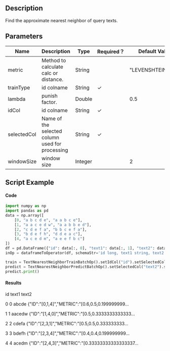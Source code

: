 ## Description
Find the approximate nearest neighbor of query texts.

## Parameters
| Name | Description | Type | Required？ | Default Value |
| --- | --- | --- | --- | --- |
| metric | Method to calculate calc or distance. | String |  | "LEVENSHTEIN_SIM" |
| trainType | id colname | String | ✓ |  |
| lambda | punish factor. | Double |  | 0.5 |
| idCol | id colname | String | ✓ |  |
| selectedCol | Name of the selected column used for processing | String | ✓ |  |
| windowSize | window size | Integer |  | 2 |

## Script Example
#### Code
```python
import numpy as np
import pandas as pd
data = np.array([
    [0, "a b c d e", "a a b c e"],
    [1, "a a c e d w", "a a b b e d"],
    [2, "c d e f a", "b b c e f a"],
    [3, "b d e f h", "d d e a c"],
    [4, "a c e d m", "a e e f b c"]
])
df = pd.DataFrame({"id": data[:, 0], "text1": data[:, 1], "text2": data[:, 2]})
inOp = dataframeToOperator(df, schemaStr='id long, text1 string, text2 string', op_type='batch')

train = TextNearestNeighborTrainBatchOp().setIdCol("id").setSelectedCol("text1").setMetric("LEVENSHTEIN_SIM").linkFrom(inOp)
predict = TextNearestNeighborPredictBatchOp().setSelectedCol("text2").setTopN(3).linkFrom(train, inOp)
predict.print()
```
#### Results
   id   text1                                              text2
   
0   0   abcde  {"ID":"[0,1,4]","METRIC":"[0.6,0.5,0.199999999...

1   1  aacedw  {"ID":"[1,4,0]","METRIC":"[0.5,0.3333333333333...

2   2   cdefa  {"ID":"[2,3,1]","METRIC":"[0.5,0.5,0.333333333...

3   3   bdefh  {"ID":"[2,3,4]","METRIC":"[0.4,0.4,0.199999999...

4   4   acedm  {"ID":"[2,4,3]","METRIC":"[0.33333333333333337...




